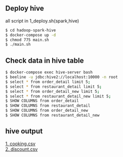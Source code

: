 ## Deploy hive
all script in 1_deploy.sh(spark,hive)
```bash
$ cd hadoop-spark-hive
$ docker-compose up -d
$ chmod 775 main.sh
$ ./main.sh
```

## Check data in hive table
```bash
$ docker-compose exec hive-server bash
$ beeline -u jdbc:hive2://localhost:10000 -n root
$ select * from order_detail limit 5;
$ select * from restaurant_detail limit 5; 
$ select * from order_detail_new limit 5;
$ select * from restaurant_detail_new limit 5;
$ SHOW COLUMNS from order_detail
$ SHOW COLUMNS from restaurant_detail
$ SHOW COLUMNS from order_detail_new
$ SHOW COLUMNS from restaurant_detail_new
```

## hive output
[1. cooking.csv](hive/data_input/cooking.csv)<br/>
[2. discount.csv](hive/data_output/discount.csv)